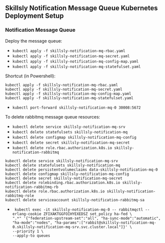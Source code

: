 ## Skillsly Notification Message Queue Kubernetes Deployment Setup
### Notification Message Queue

Deploy the message queue:

- `kubectl apply -f skillsly-notification-mq-rbac.yaml`
- `kubectl apply -f skillsly-notification-mq-secret.yaml`
- `kubectl apply -f skillsly-notification-mq-config-map.yaml`
- `kubectl apply -f skillsly-notification-mq-statefulset.yaml`

Shortcut (in Powershell):

```
kubectl apply -f skillsly-notification-mq-rbac.yaml
kubectl apply -f skillsly-notification-mq-secret.yaml
kubectl apply -f skillsly-notification-mq-config-map.yaml
kubectl apply -f skillsly-notification-mq-statefulset.yaml
```

- `kubectl port-forward skillsly-notification-mq-0 30008:5672`

To delete rabbitmq message queue resources:

- `kubectl delete service skillsly-notification-mq-srv`
- `kubectl delete statefulsets skillsly-notification-mq`
- `kubectl delete configmap skillsly-notification-mq-config`
- `kubectl delete secret skillsly-notification-mq-secret`
- `kubectl delete role.rbac.authorization.k8s.io skillsly-notification-rabbitmq`

```
kubectl delete service skillsly-notification-mq-srv
kubectl delete statefulsets skillsly-notification-mq
kubectl delete persistentvolumeclaims data-skillsly-notification-mq-0
kubectl delete configmap skillsly-notification-mq-config
kubectl delete secret skillsly-notification-mq-secret
kubectl delete rolebinding.rbac.authorization.k8s.io skillsly-notification-rabbitmq-rb
kubectl delete role.rbac.authorization.k8s.io skillsly-notification-rabbitmq-role
kubectl delete serviceaccount skillsly-notification-rabbitmq-sa
```

- ```
   kubectl exec -it skillsly-notification-mq-0 -- rabbitmqctl --erlang-cookie ZFIXAKTGGFOIHYEXEDSZ set_policy ha-fed \
  ".*" '{"federation-upstream-set":"all", "ha-sync-mode":"automatic", "ha-mode":"nodes", "ha-params":["rabbit@skillsly-notification-mq-0.skillsly-notification-mq-srv.svc.cluster.local"]}' \
  --priority 1 \
  --apply-to queues
  ```
